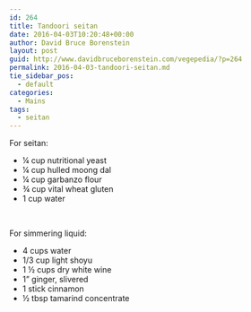 ```yaml
---
id: 264
title: Tandoori seitan
date: 2016-04-03T10:20:48+00:00
author: David Bruce Borenstein
layout: post
guid: http://www.davidbruceborenstein.com/vegepedia/?p=264
permalink: 2016-04-03-tandoori-seitan.md
tie_sidebar_pos:
  - default
categories:
  - Mains
tags:
  - seitan
---
```

For seitan:

  * ¼ cup nutritional yeast
  * ¼ cup hulled moong dal
  * ¼ cup garbanzo flour
  * ¾ cup vital wheat gluten
  * 1 cup water

&nbsp;

For simmering liquid:

  * 4 cups water
  * 1/3 cup light shoyu
  * 1 ½ cups dry white wine
  * 1” ginger, slivered
  * 1 stick cinnamon
  * ½ tbsp tamarind concentrate